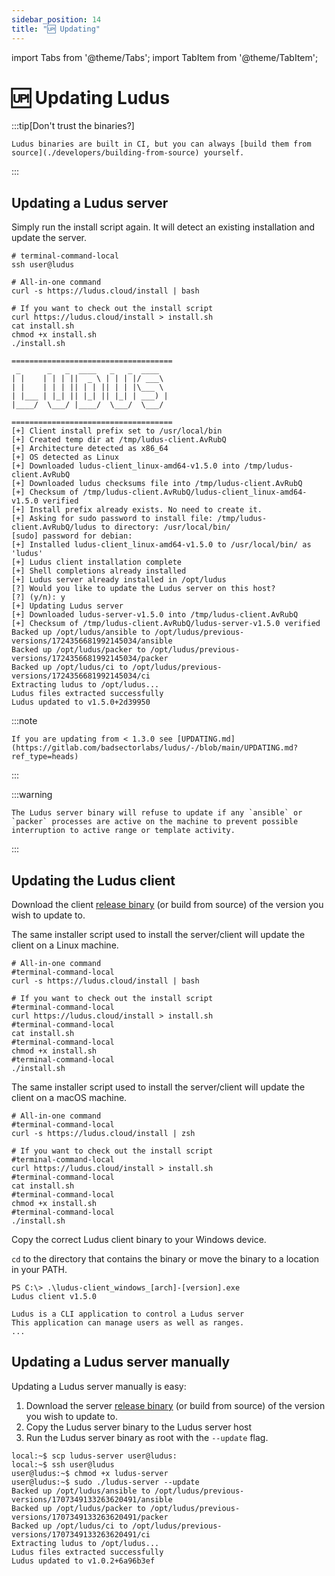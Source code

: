 ```yaml
---
sidebar_position: 14
title: "🆙 Updating"
---
```


import Tabs from '@theme/Tabs';
import TabItem from '@theme/TabItem';

# 🆙 Updating Ludus

:::tip[Don't trust the binaries?]

    Ludus binaries are built in CI, but you can always [build them from source](./developers/building-from-source) yourself.

:::

## Updating a Ludus server 

Simply run the install script again. It will detect an existing installation and update the server.

```shell
# terminal-command-local
ssh user@ludus

# All-in-one command
curl -s https://ludus.cloud/install | bash

# If you want to check out the install script
curl https://ludus.cloud/install > install.sh
cat install.sh
chmod +x install.sh
./install.sh

====================================
 _      _   _  ____   _   _  ____
| |    | | | ||  _ \ | | | |/ ___\
| |    | | | || | | || | | |\___ \
| |___ | |_| || |_| || |_| | ___) |
|____/  \___/ |____/  \___/  \___/

====================================
[+] Client install prefix set to /usr/local/bin
[+] Created temp dir at /tmp/ludus-client.AvRubQ
[+] Architecture detected as x86_64
[+] OS detected as Linux
[+] Downloaded ludus-client_linux-amd64-v1.5.0 into /tmp/ludus-client.AvRubQ
[+] Downloaded ludus checksums file into /tmp/ludus-client.AvRubQ
[+] Checksum of /tmp/ludus-client.AvRubQ/ludus-client_linux-amd64-v1.5.0 verified
[+] Install prefix already exists. No need to create it.
[+] Asking for sudo password to install file: /tmp/ludus-client.AvRubQ/ludus to directory: /usr/local/bin/
[sudo] password for debian:
[+] Installed ludus-client_linux-amd64-v1.5.0 to /usr/local/bin/ as 'ludus'
[+] Ludus client installation complete
[+] Shell completions already installed
[+] Ludus server already installed in /opt/ludus
[?] Would you like to update the Ludus server on this host?
[?] (y/n): y
[+] Updating Ludus server
[+] Downloaded ludus-server-v1.5.0 into /tmp/ludus-client.AvRubQ
[+] Checksum of /tmp/ludus-client.AvRubQ/ludus-server-v1.5.0 verified
Backed up /opt/ludus/ansible to /opt/ludus/previous-versions/1724356681992145034/ansible
Backed up /opt/ludus/packer to /opt/ludus/previous-versions/1724356681992145034/packer
Backed up /opt/ludus/ci to /opt/ludus/previous-versions/1724356681992145034/ci
Extracting ludus to /opt/ludus...
Ludus files extracted successfully
Ludus updated to v1.5.0+2d39950
```

:::note

    If you are updating from < 1.3.0 see [UPDATING.md](https://gitlab.com/badsectorlabs/ludus/-/blob/main/UPDATING.md?ref_type=heads)

:::

:::warning

    The Ludus server binary will refuse to update if any `ansible` or `packer` processes are active on the machine to prevent possible interruption to active range or template activity.

:::

## Updating the Ludus client

Download the client [release binary](https://gitlab.com/badsectorlabs/ludus/-/releases) (or build from source) of the version you wish to update to.

<Tabs groupId="operating-systems">
  <TabItem value="linux" label="Linux">
The same installer script used to install the server/client will update the client on a Linux machine.

```shell
# All-in-one command
#terminal-command-local
curl -s https://ludus.cloud/install | bash

# If you want to check out the install script
#terminal-command-local
curl https://ludus.cloud/install > install.sh
#terminal-command-local
cat install.sh
#terminal-command-local
chmod +x install.sh
#terminal-command-local
./install.sh
```

  </TabItem>
  <TabItem value="macos" label="macOS">

The same installer script used to install the server/client will update the client on a macOS machine.


```shell
# All-in-one command
#terminal-command-local
curl -s https://ludus.cloud/install | zsh

# If you want to check out the install script
#terminal-command-local
curl https://ludus.cloud/install > install.sh
#terminal-command-local
cat install.sh
#terminal-command-local
chmod +x install.sh
#terminal-command-local
./install.sh
```
  </TabItem>
  <TabItem value="windows" label="Windows">
Copy the correct Ludus client binary to your Windows device.

`cd` to the directory that contains the binary or move the binary to a location in your PATH.

```
PS C:\> .\ludus-client_windows_[arch]-[version].exe
Ludus client v1.5.0

Ludus is a CLI application to control a Ludus server
This application can manage users as well as ranges.
...
```
  </TabItem>
</Tabs>

## Updating a Ludus server manually

Updating a Ludus server manually is easy:

1. Download the server [release binary](https://gitlab.com/badsectorlabs/ludus/-/releases) (or build from source) of the version you wish to update to.
1. Copy the Ludus server binary to the Ludus server host
1. Run the Ludus server binary as root with the `--update` flag.

```
local:~$ scp ludus-server user@ludus:
local:~$ ssh user@ludus
user@ludus:~$ chmod +x ludus-server
user@ludus:~$ sudo ./ludus-server --update
Backed up /opt/ludus/ansible to /opt/ludus/previous-versions/1707349133263620491/ansible
Backed up /opt/ludus/packer to /opt/ludus/previous-versions/1707349133263620491/packer
Backed up /opt/ludus/ci to /opt/ludus/previous-versions/1707349133263620491/ci
Extracting ludus to /opt/ludus...
Ludus files extracted successfully
Ludus updated to v1.0.2+6a96b3ef
```